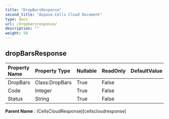 ```yaml
---
title: "DropBarsResponse"
second_title: "Aspose.Cells Cloud Document"
type: docs
url: /dropbarsresponse/
description: ""
weight: 50
---
```


## **dropBarsResponse**

 

| Property Name | Property Type | Nullable |  ReadOnly | DefaultValue | Description | 
| :- | :- | :- |:- |  :- | :- |
| DropBars | Class:DropBars | True |  False |  |  |  
| Code | Integer | True |  False |  |  |  
| Status | String | True |  False |  |  |  

**Parent Name** : (CellsCloudResponse)[cellscloudresponse]

